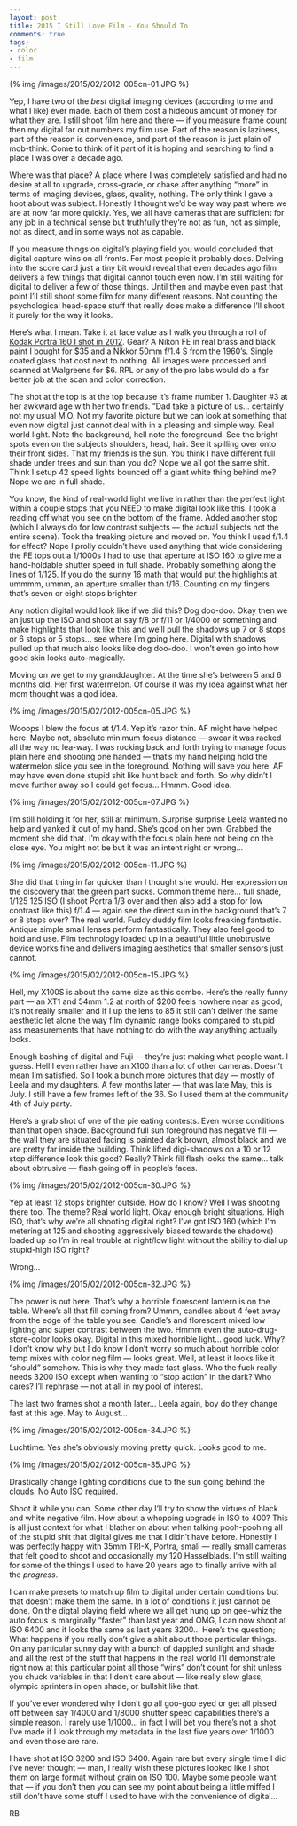 ```yaml
---
layout: post
title: 2015 I Still Love Film - You Should To
comments: true
tags:
- color
- film
---
```


{% img /images/2015/02/2012-005cn-01.JPG %}

Yep, I have two of the *best* digital imaging devices (according to me and what I like) ever made. Each of them cost a hideous amount of money for what they are. I still shoot film here and there — if you measure frame count then my digital far out numbers my film use. Part of the reason is laziness, part of the reason is convenience, and part of the reason is just plain ol’ mob-think. Come to think of it part of it is hoping and searching to find a place I was over a decade ago. 

Where was that place? A place where I was completely satisfied and had no desire at all to upgrade, cross-grade, or chase after anything “more” in terms of imaging devices, glass, quality, nothing. The only think I gave a hoot about was subject. Honestly I thought we’d be way way past where we are at now far more quickly. Yes, we all have cameras that are sufficient for any job in a technical sense but truthfully they’re not as fun, not as simple, not as direct, and in some ways not as capable.

<!--more-->

If you measure things on digital’s playing field you would concluded that digital capture wins on all fronts. For most people it probably does. Delving into the score card just a tiny bit would reveal that even decades ago film delivers a few things that digital cannot touch even now. I’m still waiting for digital to deliver a few of those things. Until then and maybe even past that point I’ll still shoot some film for many different reasons. Not counting the psychological head-space stuff that really does make a difference I’ll shoot it purely for the way it looks.

Here’s what I mean. Take it at face value as I walk you through a roll of [Kodak Portra 160 I shot in 2012](#). Gear? A Nikon FE in real brass and black paint I bought for $35 and a Nikkor 50mm f/1.4 S from the 1960’s. Single coated glass that cost next to nothing. All images were processed and scanned at Walgreens for $6. RPL or any of the pro labs would do a far better job at the scan and color correction.

The shot at the top is at the top because it’s frame number 1. Daughter #3 at her awkward age with her two friends. “Dad take a picture of us… certainly not my usual M.O. Not my favorite picture but we can look at something that even now digital just cannot deal with in a pleasing and simple way. Real world light. Note the background, hell note the foreground. See the bright spots even on the subjects shoulders, head, hair. See it spilling over onto their front sides. That my friends is the sun. You think I have different full shade under trees and sun than you do? Nope we all got the same shit. Think I setup 42 speed lights bounced off a giant white thing behind me? Nope we are in full shade. 

You know, the kind of real-world light we live in rather than the perfect light within a couple stops that you NEED to make digital look like this. I took a reading off what you see on the bottom of the frame. Added another stop (which I always do for low contrast subjects — the actual subjects not the entire scene). Took the freaking picture and moved on. You think I used f/1.4 for effect? Nope I prolly couldn’t have used anything that wide considering the FE tops out a 1/1000s I had to use that aperture at ISO 160 to give me a hand-holdable shutter speed in full shade. Probably something along the lines of 1/125. If you do the sunny 16 math that would put the highlights at ummmm, ummm, an aperture smaller than f/16. Counting on my fingers that’s  seven or eight stops brighter. 

Any notion digital would look like if we did this? Dog doo-doo. Okay then we an just up the ISO and shoot at say f/8 or f/11 or 1/4000 or something and make highlights that look like this and we’ll pull the shadows up 7 or 8 stops or 6 stops or 5 stops… see where I’m going here. Digital with shadows pulled up that much also looks like dog doo-doo. I won’t even go into how good skin looks auto-magically.

Moving on we get to my granddaughter. At the time she’s between 5 and 6 months old. Her first watermelon. Of course it was my idea against what her mom thought was a god idea.

{% img /images/2015/02/2012-005cn-05.JPG %}

Wooops I blew the focus at f/1.4. Yep it’s razor thin. AF might have helped here. Maybe not, absolute minimum focus distance — swear it was racked all the way no lea-way. I was rocking back and forth trying to manage focus plain here and shooting one handed — that’s my hand helping hold the watermelon slice you see in the foreground. Nothing will save you here. AF may have even done stupid shit like hunt back and forth. So why didn’t I move further away so I could get focus… Hmmm. Good idea.

{% img /images/2015/02/2012-005cn-07.JPG %}

I’m still holding it for her, still at minimum. Surprise surprise Leela wanted no help and yanked it out of my hand. She’s good on her own. Grabbed the moment she did that. I’m okay with the focus plain here not being on the close eye. You might not be but it was an intent right or wrong… 

{% img /images/2015/02/2012-005cn-11.JPG %}

She did that thing in far quicker than I thought she would. Her expression on the discovery that the green part sucks. Common theme here… full shade, 1/125 125 ISO (I shoot Portra 1/3 over and then also add a stop for low contrast like this) f/1.4 — again see the direct sun in the background that’s 7 or 8 stops over? The real world. Fuddy duddy film looks freaking fantastic. Antique simple small lenses perform fantastically. They also feel good to hold and use. Film technology loaded up in a beautiful little unobtrusive device works fine and delivers imaging aesthetics that smaller sensors just cannot. 

{% img /images/2015/02/2012-005cn-15.JPG %}

Hell, my X100S is about the same size as this combo. Here’s the really funny part — an XT1 and 54mm 1.2 at north of $200 feels nowhere near as good, it’s not really smaller and if I up the lens to 85 it still can’t deliver the same aesthetic let alone the way film dynamic range looks compared to stupid ass measurements that have nothing to do with the way anything actually looks. 

Enough bashing of digital and Fuji — they’re just making what people want. I guess. Hell I even rather have an X100 than a lot of other cameras. Doesn’t mean I’m satisfied. So I took a bunch more pictures that day — mostly of Leela and my daughters. A few months later — that was late May, this is July. I still have a few frames left of the 36. So I used them at the community 4th of July party.

Here’s a grab shot of one of the pie eating contests. Even worse conditions than that open shade. Background full sun foreground has negative fill — the wall they are situated facing is painted dark brown, almost black and we are pretty far inside the building. Think lifted digi-shadows on a 10 or 12 stop difference look this good? Really? Think fill flash looks the same… talk about obtrusive — flash going off in people’s faces. 

{% img /images/2015/02/2012-005cn-30.JPG %}

Yep at least 12 stops brighter outside. How do I know? Well I was shooting there too. The theme? Real world light. Okay enough bright situations. High ISO, that’s why we’re all shooting digital right? I’ve got ISO 160 (which I’m metering at 125 and shooting aggressively biased towards the shadows) loaded up so I’m in real trouble at night/low light without the ability to dial up stupid-high ISO right?

Wrong…

{% img /images/2015/02/2012-005cn-32.JPG %}

The power is out here. That’s why a horrible florescent lantern is on the table. Where’s all that fill coming from? Ummm, candles about 4 feet away from the edge of the table you see. Candle’s and florescent mixed low lighting and super contrast between the two. Hmmm even the auto-drug-store-color looks okay. Digital in this mixed horrible light… good luck. Why? I don’t know why but I do know I don’t worry so much about horrible color temp mixes with color neg film — looks great. Well, at least it looks like it “should” somehow. This is why they made fast glass. Who the fuck really needs 3200 ISO except when wanting to “stop action” in the dark? Who cares? I’ll rephrase — not at all in my pool of interest.

The last two frames shot a month later… Leela again, boy do they change fast at this age. May to August… 

{% img /images/2015/02/2012-005cn-34.JPG %}

Luchtime. Yes she’s obviously moving pretty quick. Looks good to me. 

{% img /images/2015/02/2012-005cn-35.JPG %}

Drastically change lighting conditions due to the sun going behind the clouds. No Auto ISO required.

Shoot it while you can. Some other day I’ll try to show the virtues of black and white negative film. How about a whopping upgrade in ISO to 400? This is all just context for what I blather on about when talking pooh-poohing all of the stupid shit that digital gives me that I didn’t have before. Honestly I was perfectly happy with 35mm TRI-X, Portra, small — really small cameras that felt good to shoot and occasionally my 120 Hasselblads. I’m still waiting for some of the things I used to have 20 years ago to finally arrive with all the *progress*.

I can make presets to match up film to digital under certain conditions but that doesn’t make them the same. In a lot of conditions it just cannot be done. On the digtal playing field where we all get hung up on gee-whiz the auto focus is marginally “faster” than last year and OMG, I can now shoot at ISO 6400 and it looks the same as last years 3200… Here’s the question; What happens if you really don’t give a shit about those particular things. On any particular sunny day with a bunch of dappled sunlight and shade and all the rest of the stuff that happens in the real world I’ll demonstrate right now at this particular point all those “wins” don’t count for shit unless you chuck variables in that I don’t care about — like really slow glass, olympic sprinters in open shade, or bullshit like that.

If you’ve ever wondered why I don’t go all goo-goo eyed or get all pissed off between say 1/4000 and 1/8000 shutter speed capabilities there’s a simple reason. I rarely use 1/1000… in fact I will bet you there’s not a shot I’ve made if I look through my metadata in the last five years over 1/1000 and even those are rare.

I have shot at ISO 3200 and ISO 6400. Again rare but every single time I did I’ve never thought — man, I really wish these pictures looked like I shot them on large format without grain on ISO 100. Maybe some people want that — if you don’t then you can see my point about being a little miffed I still don’t have some stuff I used to have with the convenience of digital… 

RB